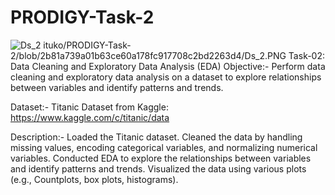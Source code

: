 # PRODIGY-Task-2
![Ds_2](https://github.com/user-attachments/assets/7ee13659-8fc4-4ff9-8c60-8e62c89cb220)
ituko/PRODIGY-Task-2/blob/2b81a739a01b63ce60a178fc917708c2bd2263d4/Ds_2.PNG
Task-02: Data Cleaning and Exploratory Data Analysis (EDA)
Objective:-
Perform data cleaning and exploratory data analysis on a dataset to explore relationships between variables and identify patterns and trends.

Dataset:-
Titanic Dataset from Kaggle: https://www.kaggle.com/c/titanic/data

Description:-
Loaded the Titanic dataset.
Cleaned the data by handling missing values, encoding categorical variables, and normalizing numerical variables.
Conducted EDA to explore the relationships between variables and identify patterns and trends.
Visualized the data using various plots (e.g., Countplots, box plots, histograms).
